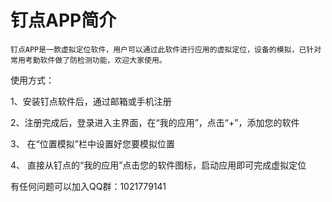# 钉点APP简介
    钉点APP是一款虚拟定位软件，用户可以通过此软件进行应用的虚拟定位，设备的模拟，已针对常用考勤软件做了防检测功能，欢迎大家使用。

使用方式：

1、安装钉点软件后，通过邮箱或手机注册

2、注册完成后，登录进入主界面，在“我的应用”，点击“+”，添加您的软件

3、 在“位置模拟”栏中设置好您要模拟位置

4、 直接从钉点的“我的应用”点击您的软件图标，启动应用即可完成虚拟定位


有任何问题可以加入QQ群：1021779141
